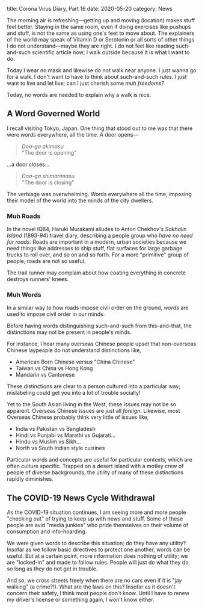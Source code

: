 title: Corona Virus Diary, Part 16
date: 2020-05-20
category: News

The morning air is refreshing&mdash;getting up and moving (location)
makes stuff feel better. Staying in the same room, even if doing
exercises like pushups and stuff, is not the same as using one's feet
to move about. The explainers of the world may speak of Vitamin D or
Serotonin or all sorts of other things I do not understand&mdash;maybe
they are right. I do not feel like reading such-and-such scientific article
now; I walk outside because it is what I want to do. 

Today I wear no mask and likewise do not walk near anyone. I just
wanna go for a walk. I don't want to have to think about such-and-such
rules. I just want to live and let live; can I just cherish some *muh
freedoms?*

Today, no words are needed to explain why a walk is nice.

A Word Governed World
---------------------

I recall visiting Tokyo, Japan. One thing that stood out to me was
that there were *words* everywhere, all the time. A door opens&mdash;

> *Doa-ga akimasu*  
> "The door is opening"

...a door closes...

> *Doa-ga shimarimasu*  
> "The door is closing"

The verbiage was overwhelming. Words everywhere all the time, imposing
their model of the world into the minds of the city dwellers.

### Muh Roads

In the novel IQ84, Haruki Murakami alludes to Anton Chekhov's
*Sakhalin Island* (1893-94) travel diary, describing a people group
who *have no need for roads*. Roads are important in a modern, urban
societies because we need things like addresses to ship stuff, flat
surfaces for large garbage trucks to roll over, and so on and so
forth. For a more "primitive" group of people, roads are not so
useful.

The trail runner may complain about how coating everything in concrete
destroys runners' knees.

### Muh Words

In a similar way to how roads impose civil order on the ground,
*words* are used to impose civil order in our minds.

Before having words distinguishing such-and-such from this-and-that,
the distinctions may not be present in people's minds.

For instance, I hear many overseas Chinese people upset that
non-overseas Chinese laypeople do not understand distinctions like,

- American Born Chinese versus "China Chinese"
- Taiwan vs China vs Hong Kong
- Mandarin vs Cantonese

These distinctions are clear to a person cultured into a particular
way; mislabeling could get you into a lot of trouble socially!

Yet to the South Asian living in the West, these issues may not be so
apparent. Overseas Chinese issues are just all *foreign*. Likewise,
most Overseas Chinese probably think very little of issues like,

- India vs Pakistan vs Bangladesh
- Hindi vs Punjabi vs Marathi vs Gujarati...
- Hindu vs Muslim vs Sikh...
- North vs South Indian style cuisines

Particular words and concepts are useful for particular contexts,
which are often culture specific. Trapped on a desert island with a
motley crew of people of diverse backgrounds, the utility of many of
these distinctions rapidly diminishes.

The COVID-19 News Cycle Withdrawal
----------------------------------

As the COVID-19 situation continues, I am seeing more and more people
"checking out" of trying to keep up with news and stuff. Some of these
people are avid "media junkies" who pride themselves on their volume
of consumption and info-hoarding.

We were given words to describe this situation; do they have any
utility?  Insofar as we follow basic directives to protect one
another, words can be useful. But at a certain point, more information
does nothing of utility; we are "locked-in" and made to follow rules.
People will just do what they do, so long as they do not get in
trouble.

And so, we cross streets freely when there are no cars even if it is
"jay walking" (a crime?!). What are the laws on this? Insofar as it
doesn't concern their safety, I think most people don't know.  Until I
have to renew my driver's license or something again, I won't know
either.
